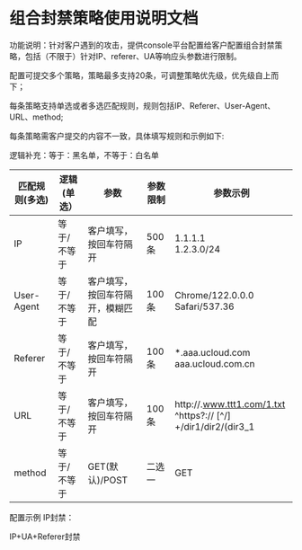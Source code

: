 # 组合封禁策略使用说明文档

功能说明：针对客户遇到的攻击，提供console平台配置给客户配置组合封禁策略，包括（不限于）针对IP、referer、UA等响应头参数进行限制。

配置可提交多个策略，策略最多支持20条，可调整策略优先级，优先级自上而下；

每条策略支持单选或者多选匹配规则，规则包括IP、Referer、User-Agent、URL、method;

每条策略需客户提交的内容不一致，具体填写规则和示例如下:

逻辑补充：等于：黑名单，不等于：白名单

|匹配规则(多选)	|逻辑(单选）|	参数|	参数限制	|参数示例  |
|----|----|----|----|----|
|IP   	|等于/不等于	  	|客户填写，按回车符隔开  	|	500条  	|	1.1.1.1 <br />   1.2.3.0/24  	|
|User-Agent	  	|等于/不等于	  	|客户填写，按回车符隔开，模糊匹配	  	|100条  	|Chrome/122.0.0.0 Safari/537.36
|Referer  	|	等于/不等于  	|	客户填写，按回车符隔开  	|	100条  	|	*.aaa.ucloud.com  <br /> aaa.ucloud.com.cn	|
|URL  	|	等于/不等于	  	|客户填写，按回车符隔开  	|	100条  	|	http://.www.ttt1.com/1.txt <br /> ^https?:// [^/] +/dir1/dir2/(dir3_1|dir3_2).html$  	|
|method	  	|等于/不等于	  	|GET(默认)/POST  	| 二选一	  	|	GET  	|

配置示例
IP封禁：


IP+UA+Referer封禁


